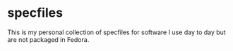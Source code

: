 # specfiles

This is my personal collection of specfiles for software I use day to day but are not packaged in Fedora.

